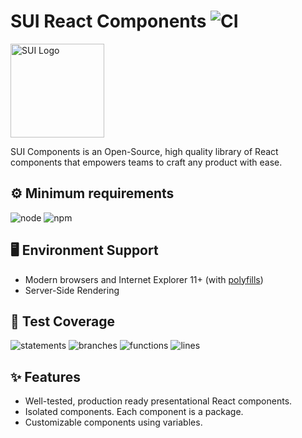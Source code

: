 # SUI React Components ![CI](https://github.com/SUI-Components/sui-components/workflows/CI/badge.svg)

<img src="https://avatars2.githubusercontent.com/u/13288987?s=200&v=4" alt="SUI Logo" width="150">

SUI Components is an Open-Source, high quality library of React components that empowers teams to craft any product with ease.

## ⚙️ Minimum requirements
![node](https://shields.io/badge/node-v16+-lightgray?logo=nodedotjs&logoWidth=20&style=for-the-badge)
![npm](https://shields.io/badge/npm-v7+-lightgrey?logo=npm&logoWidth=20&style=for-the-badge)

## 🖥 Environment Support

- Modern browsers and Internet Explorer 11+ (with [polyfills](https://github.com/SUI-Components/sui/tree/master/packages/sui-polyfills))
- Server-Side Rendering

## 🧪 Test Coverage

![statements](https://shields.io/badge/statements-72.02%25-orange)
![branches](https://shields.io/badge/branches-57.61%25-AA0000)
![functions](https://shields.io/badge/functions-58.85%25-AA0000)
![lines](https://shields.io/badge/lines-73.69%25-orange)

## ✨ Features

- Well-tested, production ready presentational React components.
- Isolated components. Each component is a package.
- Customizable components using variables.
